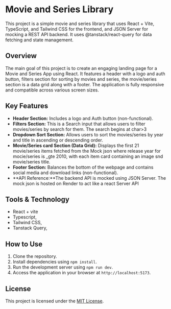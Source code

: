 # Movie and Series Library

This project is a simple movie and series library that uses React + Vite, TypeScript, and Tailwind CSS for the frontend, and JSON Server for mocking a REST API backend. It uses @tanstack/react-query for data fetching and state management.

## Overview

The main goal of this project is to create an engaging landing page for a Movie and Series App using React. It features a header with a logo and auth button, filters section for sorting by movies and series, the movie/series section is a data grid along with a footer. The application is fully responsive and compatible across various screen sizes.

## Key Features

- **Header Section:** Includes a logo and Auth button (non-functional).
- **Filters Section:** This is a Search input that allows users to filter movies/series by search for them. The search begins at char>3
- **Dropdown Sort Section:** Allows users to sort the movies/series by year and title in ascending or descending order.
- **Movie/Series card Section (Data Grid):** Displays the first 21 movie/series items fetched from the Mock json where release year for mocie/series is _gte 2010, with each item card containing an image snd movie/series title.
- **Footer Section:** Balances the bottom of the webpage and contains social media and download links (non-functional).
- **API Reference:**The backend API is mocked using JSON Server. The mock json is hosted on Render to act like a react Server API

## Tools & Technology

- React + vite
- Typescript,
- Tailwind CSS,
- Tanstack Query,
  

## How to Use

1. Clone the repository.
2. Install dependencies using `npm install`.
3. Run the development server using `npm run dev`.
4. Access the application in your browser at `http://localhost:5173`.

## License

This project is licensed under the [MIT License](LICENSE).
